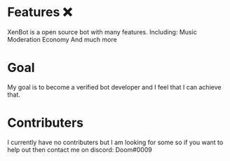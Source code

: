# Features ❌
XenBot is a open source bot with many features. 
Including:
Music
Moderation
Economy
And much more
# Goal
My goal is to become a verified bot developer and I feel that I can achieve that.
# Contributers
I currently have no contributers but I am looking for some so if you want to help out then contact me on discord: Doom#0009
